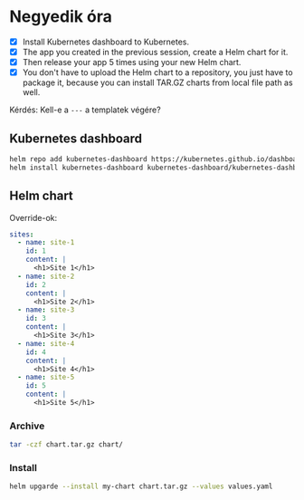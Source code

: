 # Negyedik óra

- [x] Install Kubernetes dashboard to Kubernetes.
- [x] The app you created in the previous session, create a Helm chart for it.
- [x] Then release your app 5 times using your new Helm chart.
- [x] You don't have to upload the Helm chart to a repository, you just have to package it, because you can install TAR.GZ charts from local file path as well.

Kérdés: Kell-e a `---` a templatek végére?

## Kubernetes dashboard

```bash
helm repo add kubernetes-dashboard https://kubernetes.github.io/dashboard/
helm install kubernetes-dashboard kubernetes-dashboard/kubernetes-dashboard
```

## Helm chart

Override-ok:

```yaml
sites:
  - name: site-1
    id: 1
    content: |
      <h1>Site 1</h1>
  - name: site-2
    id: 2
    content: |
      <h1>Site 2</h1>
  - name: site-3
    id: 3
    content: |
      <h1>Site 3</h1>
  - name: site-4
    id: 4
    content: |
      <h1>Site 4</h1>
  - name: site-5
    id: 5
    content: |
      <h1>Site 5</h1>
```

### Archive

```bash
tar -czf chart.tar.gz chart/
```

### Install

```bash
helm upgarde --install my-chart chart.tar.gz --values values.yaml
```
